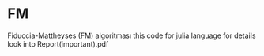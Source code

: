 # FM
Fiduccia-Mattheyses (FM) algoritması
this code for julia language
for details look into Report(important).pdf
